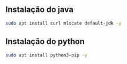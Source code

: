 ## Instalação do java

```bash
sudo apt install curl mlocate default-jdk -y
```

## Instalação do python

```bash
sudo apt install python3-pip -y
```